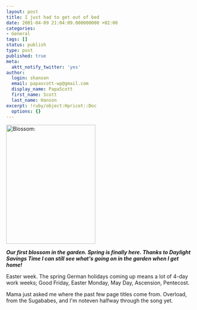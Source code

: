```yaml
---
layout: post
title: I just had to get out of bed
date: 2001-04-09 21:04:09.000000000 +02:00
categories:
- General
tags: []
status: publish
type: post
published: true
meta:
  aktt_notify_twitter: 'yes'
author:
  login: shanson
  email: papascott-wp@gmail.com
  display_name: PapaScott
  first_name: Scott
  last_name: Hanson
excerpt: !ruby/object:Hpricot::Doc
  options: {}
---
```

<p><img src="http://www.papascott.de/wordpress/wp-content/uploads/2001/04/blossom.jpg" height="320" width="240" border="0" alt="Blossom: " /></p>
<p><i><b>Our first blossom in the garden. Spring is finally here. Thanks to Daylight Savings Time I can still see what's going on in the garden when I get home!</b></i></p>
<p>Easter week. The spring German holidays coming up means a lot of 4-day work weeks; Good Friday, Easter Monday, May Day, Ascension, Pentecost. </p>
<p>Mama just asked me where the past few page titles come from. Overload, from the Sugababes, and I'm noteven halfway through the song yet.</p>
